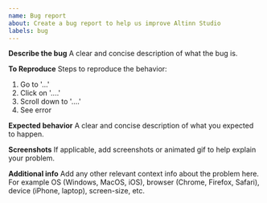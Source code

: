 ```yaml
---
name: Bug report
about: Create a bug report to help us improve Altinn Studio
labels: bug
---
```


**Describe the bug**
A clear and concise description of what the bug is.

**To Reproduce**
Steps to reproduce the behavior:
1. Go to '...'
2. Click on '....'
3. Scroll down to '....'
4. See error

**Expected behavior**
A clear and concise description of what you expected to happen.

**Screenshots**
If applicable, add screenshots or animated gif to help explain your problem.

**Additional info**
Add any other relevant context info about the problem here.
For example OS (Windows, MacOS, iOS), browser (Chrome, Firefox, Safari), device (iPhone, laptop), screen-size, etc.

